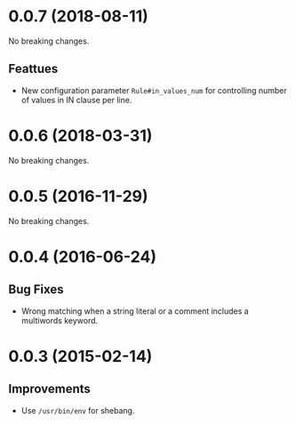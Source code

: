 # 0.0.7 (2018-08-11)

No breaking changes.

## Feattues

- New configuration parameter `Rule#in_values_num`
  for controlling number of values in IN clause per line.


# 0.0.6 (2018-03-31)

No breaking changes.


# 0.0.5 (2016-11-29)

No breaking changes.


# 0.0.4 (2016-06-24)

## Bug Fixes

- Wrong matching when a string literal or a comment includes a multiwords
  keyword.


# 0.0.3 (2015-02-14)

## Improvements

- Use `/usr/bin/env` for shebang.
